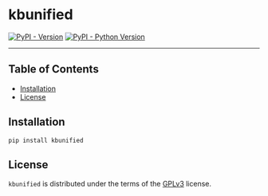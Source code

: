 # kbunified

[![PyPI - Version](https://img.shields.io/pypi/v/kbunified.svg)](https://pypi.org/project/kbunified)
[![PyPI - Python Version](https://img.shields.io/pypi/pyversions/kbunified.svg)](https://pypi.org/project/kbunified)

-----

## Table of Contents

- [Installation](#installation)
- [License](#license)

## Installation

```console
pip install kbunified
```

## License

`kbunified` is distributed under the terms of the [GPLv3](https://spdx.org/licenses/GPL-3.0-or-later.html) license.
